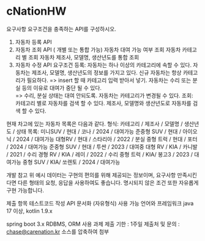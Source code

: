 # cNationHW

요구사항
 요구조건을 충족하는 API를 구성하시오.
1) 자동차 등록 API
2) 자동차 조회 API ( 개별 또는 통합 가능)
     자동차 대여 가능 여부 조회
    자동차 카테고리 별 조회
     자동차 제조사, 모델명, 생산년도를 통합 조회
3) 자동차 수정 API
요구조건
 등록:
    자동차는 하나 이상의 카테고리에 속할 수 있다.
    자동차는 제조사, 모델명, 생산년도의 정보를 가지고 있다.
    신규 자동차는 항상 카테고리가 필요하다. 
      => insert 할 때 카테고리 입력 받아서 넣기.
    자동차는 수리 또는 분실 등의 이유로 대여가 중단 될 수 있다.   
      => 수리, 분실 상태는 대여 안되도록.
    자동차는 카테고리가 변경될 수 있다.
 조회:
    카테고리 별로 자동차를 검색 할 수 있다.
    제조사, 모델명와 생산년도로 자동차를 검색 할 수 있다.
 
 현재 차고에 있는 자동차 목록은 다음과 같다.
 형식:
   카테고리 / 제조사 / 모델명 / 생산년도 / 상태
 목록: 
   미니SUV / 현대 / 코나 / 2024 / 대여가능
   준중형 SUV / 현대 / 아이오닉 / 2024 / 대여가능
   대형RV / 현대 / 스타리아 / 2022 / 분실
   중형 트럭 / 현대 / 포터 / 2024 / 대여가능
   준중형 SUV / 현대 / 투싼 / 2023 / 대여중
   대형 RV / KIA / 카니발 / 2021 / 수리
   경형 RV / KIA / 레이 / 2022 / 수리
   중형 트럭 / KIA/ 봉고3 / 2023 / 대여가능
   중형 SUV / KIA/ 쏘렌토 / 2024 / 대여가능

개발 참고
 위 예시 데이터는 구현의 편의를 위해 제공되는 정보이며, 요구사항 만족시킨다면 다른 형태의 요청, 응답을 사용하여도 좋습니다.
 명시되지 않은 조건 또한 자유롭게 구현 가능합니다.
 
제출 항목
 테스트코드 작성
 API 문서화 (자유형식)
사용 가능 언어와 프레임워크
 java 17 이상, kotlin 1.9.x

spring boot 3.x
 RDBMS, ORM 사용
과제 제출
 기한 : 1주일
 제출처 및 문의 : chase@carenation.kr
 소스를 압축하여 첨부